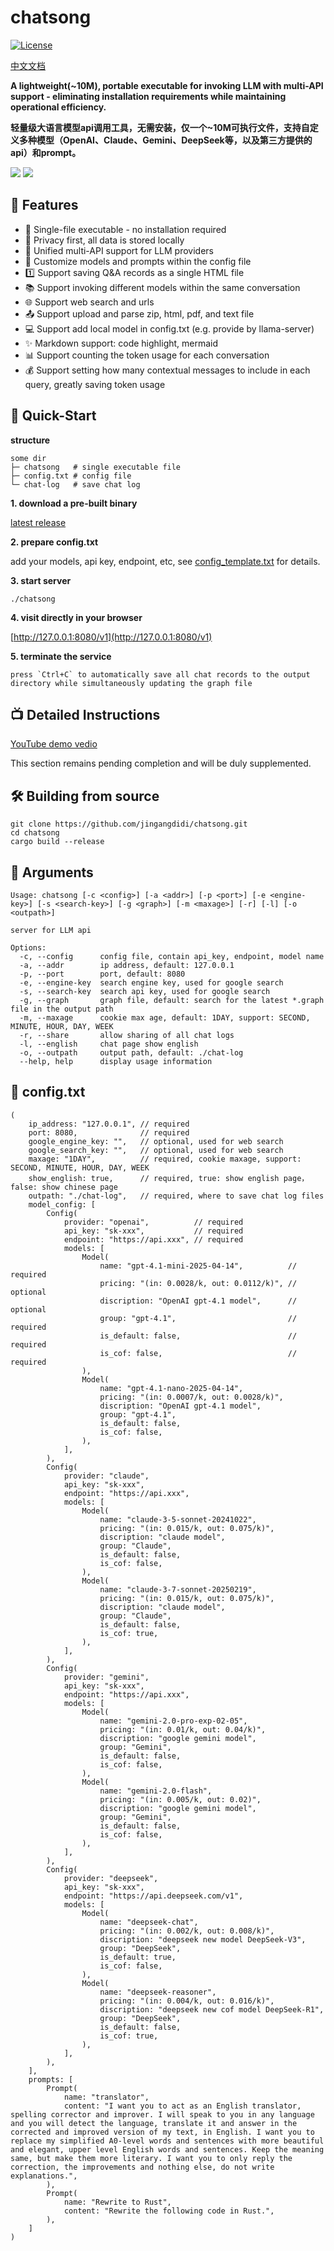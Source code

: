 # chatsong
[![License](https://img.shields.io/badge/license-Apache%202.0-blue?style=flat-square)](https://github.com/jingangdidi/chatsong/blob/main/LICENSE)

[中文文档](https://github.com/jingangdidi/chatsong/blob/main/README_zh.md)

**A lightweight(~10M), portable executable for invoking LLM with multi-API support - eliminating installation requirements while maintaining operational efficiency.**

**轻量级大语言模型api调用工具，无需安装，仅一个~10M可执行文件，支持自定义多种模型（OpenAI、Claude、Gemini、DeepSeek等，以及第三方提供的api）和prompt。**

<img src="https://github.com/jingangdidi/chatsong/raw/main/assets/image/screenshort.png">

<img src="https://github.com/jingangdidi/chatsong/raw/main/assets/image/demo_2x.gif">

## 👑 Features
- ​💪​ Single-file executable - no installation required
- 🔐 Privacy first, all data is stored locally
- 🤖 Unified multi-API support for LLM providers
- 🎨​ Customize models and prompts within the config file
- 1️⃣​ Support saving Q&A records as a single HTML file
- 📚​ Support invoking different models within the same conversation
- ​🌐​ Support web search and urls
- ​📤​ Support upload and parse zip, html, pdf, and text file
- 💻​ Support add local model in config.txt (e.g. provide by llama-server)
- ✨ Markdown support: code highlight, mermaid
- 📊 Support counting the token usage for each conversation
- 💰 Support setting how many contextual messages to include in each query, greatly saving token usage

## 🚀 Quick-Start
**structure**
```
some dir
├─ chatsong   # single executable file
├─ config.txt # config file
└─ chat-log   # save chat log
```
**1. download a pre-built binary**

[latest release](https://github.com/jingangdidi/chatsong/releases)

**2. prepare config.txt**

add your models, api key, endpoint, etc, see [config_template.txt](https://github.com/jingangdidi/chatsong/blob/main/config_template.txt) for details.

**3. start server**
```
./chatsong
```
**4. visit directly in your browser**

[http://127.0.0.1:8080/v1](http://127.0.0.1:8080/v1)

**5. terminate the service**
```
press `Ctrl+C` to automatically save all chat records to the output directory while simultaneously updating the graph file
```

## 📺 Detailed Instructions
[YouTube demo vedio](https://youtu.be/KzbMdpSvfyc)

This section remains pending completion and will be duly supplemented.

## 🛠 Building from source
```
git clone https://github.com/jingangdidi/chatsong.git
cd chatsong
cargo build --release
```

## 🚥 Arguments
```
Usage: chatsong [-c <config>] [-a <addr>] [-p <port>] [-e <engine-key>] [-s <search-key>] [-g <graph>] [-m <maxage>] [-r] [-l] [-o <outpath>]

server for LLM api

Options:
  -c, --config      config file, contain api_key, endpoint, model name
  -a, --addr        ip address, default: 127.0.0.1
  -p, --port        port, default: 8080
  -e, --engine-key  search engine key, used for google search
  -s, --search-key  search api key, used for google search
  -g, --graph       graph file, default: search for the latest *.graph file in the output path
  -m, --maxage      cookie max age, default: 1DAY, support: SECOND, MINUTE, HOUR, DAY, WEEK
  -r, --share       allow sharing of all chat logs
  -l, --english     chat page show english
  -o, --outpath     output path, default: ./chat-log
  --help, help      display usage information
```

## 📝 config.txt
```
(
    ip_address: "127.0.0.1", // required
    port: 8080,              // required
    google_engine_key: "",   // optional, used for web search
    google_search_key: "",   // optional, used for web search
    maxage: "1DAY",          // required, cookie maxage, support: SECOND, MINUTE, HOUR, DAY, WEEK
    show_english: true,      // required, true: show english page，false: show chinese page
    outpath: "./chat-log",   // required, where to save chat log files
    model_config: [
        Config(
            provider: "openai",          // required
            api_key: "sk-xxx",           // required
            endpoint: "https://api.xxx", // required
            models: [
                Model(
                    name: "gpt-4.1-mini-2025-04-14",          // required
                    pricing: "(in: 0.0028/k, out: 0.0112/k)", // optional
                    discription: "OpenAI gpt-4.1 model",      // optional
                    group: "gpt-4.1",                         // required
                    is_default: false,                        // required
                    is_cof: false,                            // required
                ),
                Model(
                    name: "gpt-4.1-nano-2025-04-14",
                    pricing: "(in: 0.0007/k, out: 0.0028/k)",
                    discription: "OpenAI gpt-4.1 model",
                    group: "gpt-4.1",
                    is_default: false,
                    is_cof: false,
                ),
            ],
        ),
        Config(
            provider: "claude",
            api_key: "sk-xxx",
            endpoint: "https://api.xxx",
            models: [
                Model(
                    name: "claude-3-5-sonnet-20241022",
                    pricing: "(in: 0.015/k, out: 0.075/k)",
                    discription: "claude model",
                    group: "Claude",
                    is_default: false,
                    is_cof: false,
                ),
                Model(
                    name: "claude-3-7-sonnet-20250219",
                    pricing: "(in: 0.015/k, out: 0.075/k)",
                    discription: "claude model",
                    group: "Claude",
                    is_default: false,
                    is_cof: true,
                ),
            ],
        ),
        Config(
            provider: "gemini",
            api_key: "sk-xxx",
            endpoint: "https://api.xxx",
            models: [
                Model(
                    name: "gemini-2.0-pro-exp-02-05",
                    pricing: "(in: 0.01/k, out: 0.04/k)",
                    discription: "google gemini model",
                    group: "Gemini",
                    is_default: false,
                    is_cof: false,
                ),
                Model(
                    name: "gemini-2.0-flash",
                    pricing: "(in: 0.005/k, out: 0.02)",
                    discription: "google gemini model",
                    group: "Gemini",
                    is_default: false,
                    is_cof: false,
                ),
            ],
        ),
        Config(
            provider: "deepseek",
            api_key: "sk-xxx",
            endpoint: "https://api.deepseek.com/v1",
            models: [
                Model(
                    name: "deepseek-chat",
                    pricing: "(in: 0.002/k, out: 0.008/k)",
                    discription: "deepseek new model DeepSeek-V3",
                    group: "DeepSeek",
                    is_default: true,
                    is_cof: false,
                ),
                Model(
                    name: "deepseek-reasoner",
                    pricing: "(in: 0.004/k, out: 0.016/k)",
                    discription: "deepseek new cof model DeepSeek-R1",
                    group: "DeepSeek",
                    is_default: false,
                    is_cof: true,
                ),
            ],
        ),
    ],
    prompts: [
        Prompt(
            name: "translator",
            content: "I want you to act as an English translator, spelling corrector and improver. I will speak to you in any language and you will detect the language, translate it and answer in the corrected and improved version of my text, in English. I want you to replace my simplified A0-level words and sentences with more beautiful and elegant, upper level English words and sentences. Keep the meaning same, but make them more literary. I want you to only reply the correction, the improvements and nothing else, do not write explanations.",
        ),
        Prompt(
            name: "Rewrite to Rust",
            content: "Rewrite the following code in Rust.",
        ),
    ]
)
```
